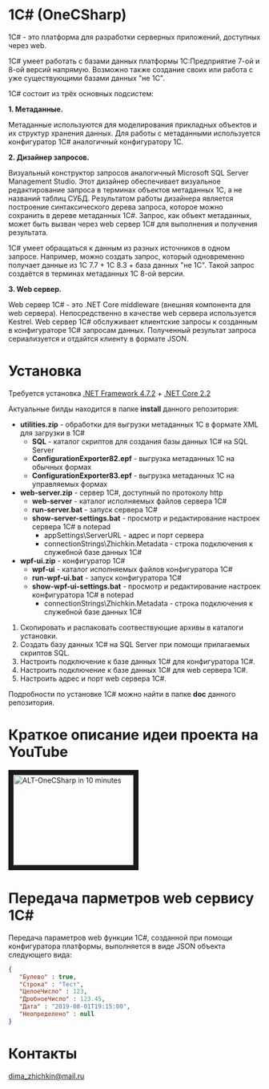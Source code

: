 # 1C# (OneCSharp)
1C# - это платформа для разработки серверных приложений, доступных через web.

1C# умеет работать с базами данных платформы 1С:Предприятие 7-ой и 8-ой версий напрямую.
Возможно также создание своих или работа с уже существующими базами данных "не 1С".

1C# состоит из трёх основных подсистем:

**1. Метаданные.**

Метаданные используются для моделирования прикладных объектов и их структур хранения данных.
Для работы с метаданными используется конфигуратор 1C# аналогичный конфигуратору 1С.

**2. Дизайнер запросов.**

Визуальный конструктор запросов аналогичный Microsoft SQL Server Management Studio. Этот дизайнер обеспечивает визуальное редактирование запроса в терминах объектов метаданных 1С, а не названий таблиц СУБД. Результатом работы дизайнера является построение синтаксического дерева запроса, которое можно сохранить в дереве метаданных 1C#. Запрос, как объект метаданных, может быть вызван через web сервер 1C# для выполнения и получения результата.

1C# умеет обращаться к данным из разных источников в одном запросе. Например, можно создать запрос, который одновременно получает данные из 1С 7.7 + 1С 8.3 + база данных "не 1С". Такой запрос создаётся в терминах метаданных 1С 8-ой версии.

**3. Web сервер.**

Web сервер 1C# - это .NET Core middleware (внешняя компонента для web сервера).
Непосредственно в качестве web сервера используется Kestrel.
Web сервер 1C# обслуживает клиентские запросы к созданным в конфигураторе 1C# запросам данных.
Полученный результат запроса сериализуется и отдайтся клиенту в формате JSON.

# Установка

Требуется установка [.NET Framework 4.7.2](https://dotnet.microsoft.com/download/dotnet-framework/net472) + [.NET Core 2.2](https://dotnet.microsoft.com/download/dotnet-core)

Актуальные билды находится в папке **install** данного репозитория:

* **utilities.zip** - обработки для выгрузки метаданных 1С в формате XML для загрузки в 1C#
  - **SQL** - каталог скриптов для создания базы данных 1C# на SQL Server
  - **ConfigurationExporter82.epf** - выгрузка метаданных 1С на обычных формах
  - **ConfigurationExporter83.epf** - выгрузка метаданных 1С на управляемых формах
* **web-server.zip** - сервер 1C#, доступный по протоколу http
  - **web-server** - каталог исполняемых файлов сервера 1C#
  - **run-server.bat** - запуск сервера 1C#
  - **show-server-settings.bat** - просмотр и редактирование настроек сервера 1C# в notepad
    - appSettings\ServerURL - адрес и порт сервера
    - connectionStrings\Zhichkin.Metadata - строка подключения к служебной базе данных 1C#
* **wpf-ui.zip** - конфигуратор 1C#
  - **wpf-ui** - каталог исполняемых файлов конфигуратора 1C#
  - **run-wpf-ui.bat** - запуск конфигуратора 1C#
  - **show-wpf-ui-settings.bat** - просмотр и редактирование настроек конфигуратора 1C# в notepad
    - connectionStrings\Zhichkin.Metadata - строка подключения к служебной базе данных 1C#

1. Скопировать и распаковать соотвествующие архивы в каталоги установки.
2. Создать базу данных 1C# на SQL Server при помощи прилагаемых скриптов SQL.
3. Настроить подключение к базе данных 1C# для конфигуратора 1C#.
4. Настроить подключение к базе данных 1C# для web сервера 1C#.
5. Настроить адрес и порт web сервера 1C#.

Подробности по установке 1C# можно найти в папке **doc** данного репозитория.

# Краткое описание идеи проекта на YouTube

<a href="https://youtu.be/mxLNecqwZ4E" target="_blank"><img src="https://img.youtube.com/vi/mxLNecqwZ4E/0.jpg" 
alt="ALT-OneCSharp in 10 minutes" width="240" height="180" border="10" /></a>

# Передача парметров web сервису 1C#

Передача параметров web функции 1C#, созданной при помощи конфигуратора платформы, выполняется в виде JSON объекта следующего вида:
```json
{
   "Булево" : true,
   "Строка" : "Тест",
   "ЦелоеЧисло" : 123,
   "ДробноеЧисло" : 123.45,
   "Дата" : "2019-08-01T19:15:00",
   "Неопределено" : null
}
```

# Контакты

dima_zhichkin@mail.ru

